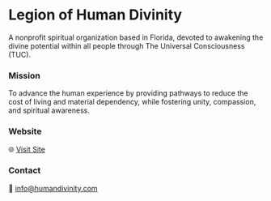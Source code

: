 # Legion of Human Divinity

A nonprofit spiritual organization based in Florida, devoted to awakening the divine potential within all people through The Universal Consciousness (TUC).

### Mission
To advance the human experience by providing pathways to reduce the cost of living and material dependency, while fostering unity, compassion, and spiritual awareness.

### Website
🌐 [Visit Site](www.legionofhumandivinity.com)

### Contact
📧 info@humandivinity.com
